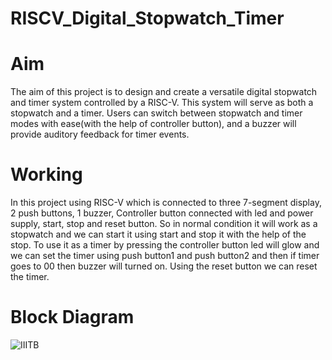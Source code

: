 # RISCV_Digital_Stopwatch_Timer

# Aim
The aim of this project is to design and create a versatile digital stopwatch and timer system controlled by a RISC-V. This system will serve as both a stopwatch and a timer. Users can switch between stopwatch and timer modes with ease(with the help of controller button), and a buzzer will provide auditory feedback for timer events.  
# Working
In this project using RISC-V which is connected to three 7-segment display, 2 push buttons, 1 buzzer, Controller button connected with led and power supply, start, stop and reset button. So in normal condition it will work as a stopwatch and we can start it using start and stop it with the help of the stop. To use it as a timer by pressing the controller button led will glow and we can set the timer using push button1 and push button2 and then if timer goes to 00 then buzzer will turned on. Using the reset button we can reset the timer.

# Block Diagram
![IIITB](https://github.com/Pruthvi-Parate/RISCV_Project_IIITB/assets/72121158/3cefed02-358d-44e8-b6c8-b81916e77082)


